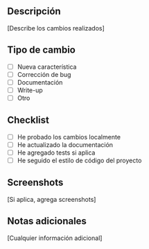 ## Descripción
[Describe los cambios realizados]

## Tipo de cambio
- [ ] Nueva característica
- [ ] Corrección de bug
- [ ] Documentación
- [ ] Write-up
- [ ] Otro

## Checklist
- [ ] He probado los cambios localmente
- [ ] He actualizado la documentación
- [ ] He agregado tests si aplica
- [ ] He seguido el estilo de código del proyecto

## Screenshots
[Si aplica, agrega screenshots]

## Notas adicionales
[Cualquier información adicional]
